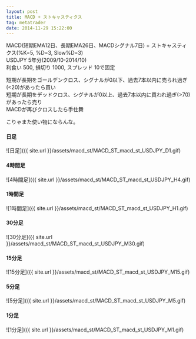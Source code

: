 ```yaml
---
layout: post
title: MACD + ストキャスティクス
tag: metatrader
date: 2014-11-29 15:22:00
---
```


MACD(短期EMA12日、長期EMA26日、MACDシグナル7日) + ストキャスティクス(%K=5, %D=3, Slow%D=3)  
USDJPY 5年分(2009/10-2014/10)  
利食い 500, 損切り 1000, スプレッド 10で固定  

短期が長期をゴールデンクロス、シグナルが0以下、過去7本以内に売られ過ぎ(<20)があったら買い  
短期が長期をデッドクロス、シグナルが0以上、過去7本以内に買われ過ぎ(>70)があったら売り  
MACDが再びクロスしたら手仕舞  

こりゃまた使い物にならんな。

#### 日足
![日足]({{ site.url }}/assets/macd_st/MACD_ST_macd_st_USDJPY_D1.gif)  
  
#### 4時間足
![4時間足]({{ site.url }}/assets/macd_st/MACD_ST_macd_st_USDJPY_H4.gif)  

#### 1時間足
![1時間足]({{ site.url }}/assets/macd_st/MACD_ST_macd_st_USDJPY_H1.gif)  

#### 30分足
![30分足]({{ site.url }}/assets/macd_st/MACD_ST_macd_st_USDJPY_M30.gif)  

#### 15分足
![15分足]({{ site.url }}/assets/macd_st/MACD_ST_macd_st_USDJPY_M15.gif)  

#### 5分足
![5分足]({{ site.url }}/assets/macd_st/MACD_ST_macd_st_USDJPY_M5.gif)  

#### 1分足
![1分足]({{ site.url }}/assets/macd_st/MACD_ST_macd_st_USDJPY_M1.gif)  

